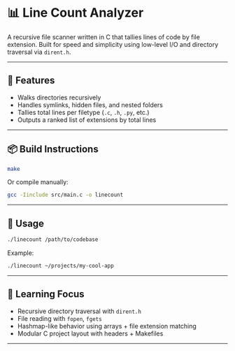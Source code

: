 # 📊 Line Count Analyzer

A recursive file scanner written in C that tallies lines of code by file extension. Built for speed and simplicity using low-level I/O and directory traversal via `dirent.h`.

---

## 🔧 Features

- Walks directories recursively
- Handles symlinks, hidden files, and nested folders
- Tallies total lines per filetype (`.c`, `.h`, `.py`, etc.)
- Outputs a ranked list of extensions by total lines

---

## 📦 Build Instructions

```bash
make
```

Or compile manually:

```bash
gcc -Iinclude src/main.c -o linecount
```

---

## 🚀 Usage

```bash
./linecount /path/to/codebase
```

Example:

```bash
./linecount ~/projects/my-cool-app
```

---

## 🧠 Learning Focus

- Recursive directory traversal with `dirent.h`
- File reading with `fopen`, `fgets`
- Hashmap-like behavior using arrays + file extension matching
- Modular C project layout with headers + Makefiles

---

